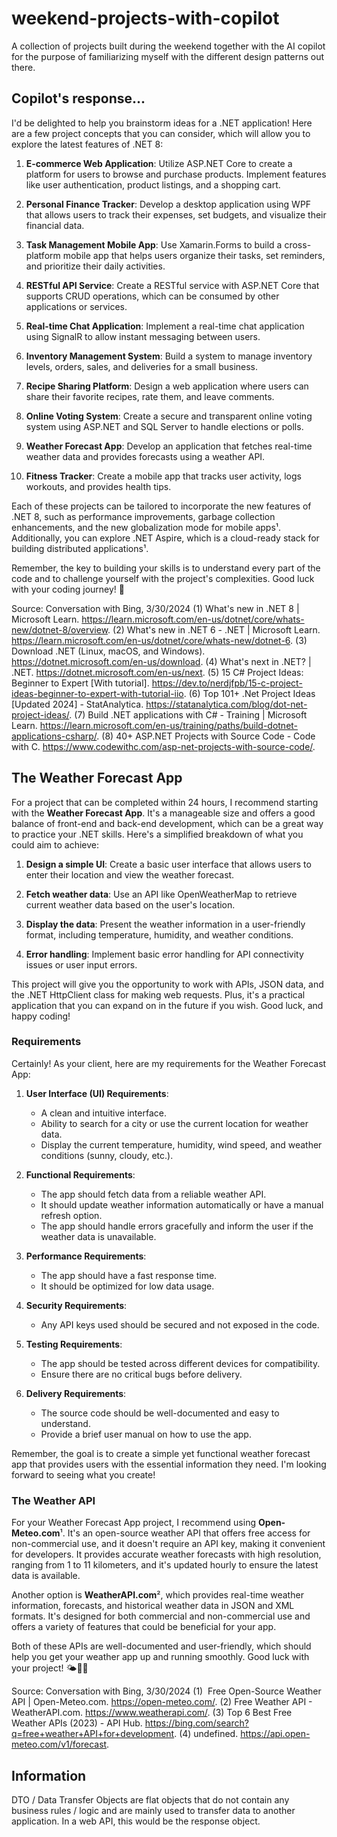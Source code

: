 # weekend-projects-with-copilot
A collection of projects built during the weekend together with the AI copilot for the purpose of familiarizing myself with the different design patterns out there.

## Copilot's response...

I'd be delighted to help you brainstorm ideas for a .NET application! Here are a few project concepts that you can consider, which will allow you to explore the latest features of .NET 8:

1. **E-commerce Web Application**: Utilize ASP.NET Core to create a platform for users to browse and purchase products. Implement features like user authentication, product listings, and a shopping cart.

2. **Personal Finance Tracker**: Develop a desktop application using WPF that allows users to track their expenses, set budgets, and visualize their financial data.

3. **Task Management Mobile App**: Use Xamarin.Forms to build a cross-platform mobile app that helps users organize their tasks, set reminders, and prioritize their daily activities.

4. **RESTful API Service**: Create a RESTful service with ASP.NET Core that supports CRUD operations, which can be consumed by other applications or services.

5. **Real-time Chat Application**: Implement a real-time chat application using SignalR to allow instant messaging between users.

6. **Inventory Management System**: Build a system to manage inventory levels, orders, sales, and deliveries for a small business.

7. **Recipe Sharing Platform**: Design a web application where users can share their favorite recipes, rate them, and leave comments.

8. **Online Voting System**: Create a secure and transparent online voting system using ASP.NET and SQL Server to handle elections or polls.

9. **Weather Forecast App**: Develop an application that fetches real-time weather data and provides forecasts using a weather API.

10. **Fitness Tracker**: Create a mobile app that tracks user activity, logs workouts, and provides health tips.

Each of these projects can be tailored to incorporate the new features of .NET 8, such as performance improvements, garbage collection enhancements, and the new globalization mode for mobile apps¹. Additionally, you can explore .NET Aspire, which is a cloud-ready stack for building distributed applications¹.

Remember, the key to building your skills is to understand every part of the code and to challenge yourself with the project's complexities. Good luck with your coding journey! 🚀

Source: Conversation with Bing, 3/30/2024
(1) What's new in .NET 8 | Microsoft Learn. https://learn.microsoft.com/en-us/dotnet/core/whats-new/dotnet-8/overview.
(2) What's new in .NET 6 - .NET | Microsoft Learn. https://learn.microsoft.com/en-us/dotnet/core/whats-new/dotnet-6.
(3) Download .NET (Linux, macOS, and Windows). https://dotnet.microsoft.com/en-us/download.
(4) What's next in .NET? | .NET. https://dotnet.microsoft.com/en-us/next.
(5) 15 C# Project Ideas: Beginner to Expert [With tutorial]. https://dev.to/nerdjfpb/15-c-project-ideas-beginner-to-expert-with-tutorial-iio.
(6) Top 101+ .Net Project Ideas [Updated 2024] - StatAnalytica. https://statanalytica.com/blog/dot-net-project-ideas/.
(7) Build .NET applications with C# - Training | Microsoft Learn. https://learn.microsoft.com/en-us/training/paths/build-dotnet-applications-csharp/.
(8) 40+ ASP.NET Projects with Source Code - Code with C. https://www.codewithc.com/asp-net-projects-with-source-code/.


## The Weather Forecast App

For a project that can be completed within 24 hours, I recommend starting with the **Weather Forecast App**. It's a manageable size and offers a good balance of front-end and back-end development, which can be a great way to practice your .NET skills. Here's a simplified breakdown of what you could aim to achieve:

1. **Design a simple UI**: Create a basic user interface that allows users to enter their location and view the weather forecast.

2. **Fetch weather data**: Use an API like OpenWeatherMap to retrieve current weather data based on the user's location.

3. **Display the data**: Present the weather information in a user-friendly format, including temperature, humidity, and weather conditions.

4. **Error handling**: Implement basic error handling for API connectivity issues or user input errors.

This project will give you the opportunity to work with APIs, JSON data, and the .NET HttpClient class for making web requests. Plus, it's a practical application that you can expand on in the future if you wish. Good luck, and happy coding!


### Requirements

Certainly! As your client, here are my requirements for the Weather Forecast App:

1. **User Interface (UI) Requirements**:
   - A clean and intuitive interface.
   - Ability to search for a city or use the current location for weather data.
   - Display the current temperature, humidity, wind speed, and weather conditions (sunny, cloudy, etc.).

2. **Functional Requirements**:
   - The app should fetch data from a reliable weather API.
   - It should update weather information automatically or have a manual refresh option.
   - The app should handle errors gracefully and inform the user if the weather data is unavailable.

3. **Performance Requirements**:
   - The app should have a fast response time.
   - It should be optimized for low data usage.

4. **Security Requirements**:
   - Any API keys used should be secured and not exposed in the code.

5. **Testing Requirements**:
   - The app should be tested across different devices for compatibility.
   - Ensure there are no critical bugs before delivery.

6. **Delivery Requirements**:
   - The source code should be well-documented and easy to understand.
   - Provide a brief user manual on how to use the app.

Remember, the goal is to create a simple yet functional weather forecast app that provides users with the essential information they need. I'm looking forward to seeing what you create!


### The Weather API

For your Weather Forecast App project, I recommend using **Open-Meteo.com**¹. It's an open-source weather API that offers free access for non-commercial use, and it doesn't require an API key, making it convenient for developers. It provides accurate weather forecasts with high resolution, ranging from 1 to 11 kilometers, and it's updated hourly to ensure the latest data is available.

Another option is **WeatherAPI.com**², which provides real-time weather information, forecasts, and historical weather data in JSON and XML formats. It's designed for both commercial and non-commercial use and offers a variety of features that could be beneficial for your app.

Both of these APIs are well-documented and user-friendly, which should help you get your weather app up and running smoothly. Good luck with your project! 🌤️👨‍💻

Source: Conversation with Bing, 3/30/2024
(1) ️ Free Open-Source Weather API | Open-Meteo.com. https://open-meteo.com/.
(2) Free Weather API - WeatherAPI.com. https://www.weatherapi.com/.
(3) Top 6 Best Free Weather APIs (2023) - API Hub. https://bing.com/search?q=free+weather+API+for+development.
(4) undefined. https://api.open-meteo.com/v1/forecast.


## Information

DTO / Data Transfer Objects are flat objects that do not contain any business rules / logic and are mainly used to transfer data to another application. In a web API, this would be the response object.

